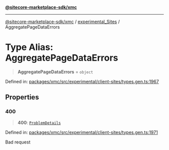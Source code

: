 [**@sitecore-marketplace-sdk/xmc**](../../../../README.md)

***

[@sitecore-marketplace-sdk/xmc](../../../../README.md) / [experimental\_Sites](../README.md) / AggregatePageDataErrors

# Type Alias: AggregatePageDataErrors

> **AggregatePageDataErrors** = `object`

Defined in: [packages/xmc/src/experimental/client-sites/types.gen.ts:1967](https://github.com/Sitecore/marketplace-sdk/blob/main/packages/xmc/src/experimental/client-sites/types.gen.ts#L1967)

## Properties

### 400

> **400**: [`ProblemDetails`](ProblemDetails.md)

Defined in: [packages/xmc/src/experimental/client-sites/types.gen.ts:1971](https://github.com/Sitecore/marketplace-sdk/blob/main/packages/xmc/src/experimental/client-sites/types.gen.ts#L1971)

Bad request
